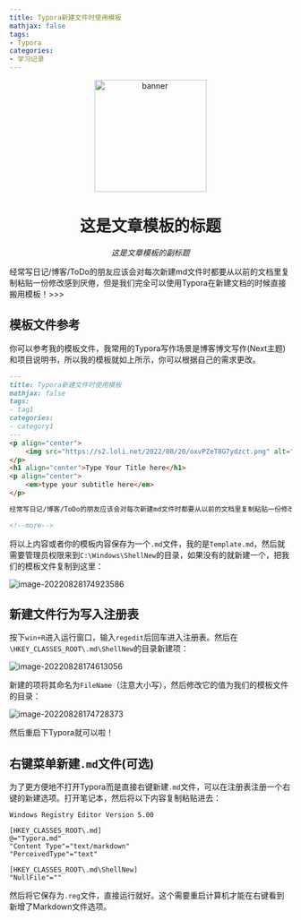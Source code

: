 ```yaml
---
title: Typora新建文件时使用模板
mathjax: false
tags:
- Typora
categories:
- 学习记录
---
```


<p align="center">
    <img src="https://s2.loli.net/2022/08/20/oxvPZeT8G7ydzct.png" alt="banner" width=200 height=200 />
</p>
<h1 align="center">这是文章模板的标题</h1>
<p align="center">
    <em>这是文章模板的副标题</em>
</p>




经常写日记/博客/ToDo的朋友应该会对每次新建md文件时都要从以前的文档里复制粘贴一份修改感到厌倦，但是我们完全可以使用Typora在新建文档的时候直接搬用模板！>>>

<!--more-->

## 模板文件参考

你可以参考我的模板文件，我常用的Typora写作场景是博客博文写作(Next主题)和项目说明书，所以我的模板就如上所示，你可以根据自己的需求更改。

```markdown
---
title: Typora新建文件时使用模板
mathjax: false
tags:
- tag1
categories:
- category1
---
<p align="center">
    <img src="https://s2.loli.net/2022/08/20/oxvPZeT8G7ydzct.png" alt="pyecharts logo" width=200 height=200 />
</p>
<h1 align="center">Type Your Title here</h1>
<p align="center">
    <em>type your subtitle here</em>
</p>

经常写日记/博客/ToDo的朋友应该会对每次新建md文件时都要从以前的文档里复制粘贴一份修改感到厌倦，但是我们完全可以使用Typora在新建文档的时候直接搬用模板！看看我是怎么操作的>>>

<!--more-->
```

将以上内容或者你的模板内容保存为一个`.md`文件，我的是`Template.md`，然后就需要管理员权限来到`C:\Windows\ShellNew`的目录，如果没有的就新建一个，把我们的模板文件复制到这里：

![image-20220828174923586](https://s2.loli.net/2022/08/28/adlH7VxifLpM3cX.png)

## 新建文件行为写入注册表

按下`win+R`进入运行窗口，输入`regedit`后回车进入注册表。然后在`\HKEY_CLASSES_ROOT\.md\ShellNew`的目录新建项：

![image-20220828174613056](https://s2.loli.net/2022/08/28/HMKxZzArsbhUv6S.png)

新建的项将其命名为`FileName`（注意大小写），然后修改它的值为我们的模板文件的目录：

![image-20220828174728373](C:\Users\cybercolyce\AppData\Roaming\Typora\typora-user-images\image-20220828174728373.png)

然后重启下Typora就可以啦！

## 右键菜单新建`.md`文件(可选)

为了更方便地不打开Typora而是直接右键新建`.md`文件，可以在注册表注册一个右键的新建选项。打开笔记本，然后将以下内容复制粘贴进去：

```
Windows Registry Editor Version 5.00

[HKEY_CLASSES_ROOT\.md]
@="Typora.md"
"Content Type"="text/markdown"
"PerceivedType"="text"

[HKEY_CLASSES_ROOT\.md\ShellNew]
"NullFile"=""
```

然后将它保存为`.reg`文件，直接运行就好。这个需要重启计算机才能在右键看到新增了Markdown文件选项。
